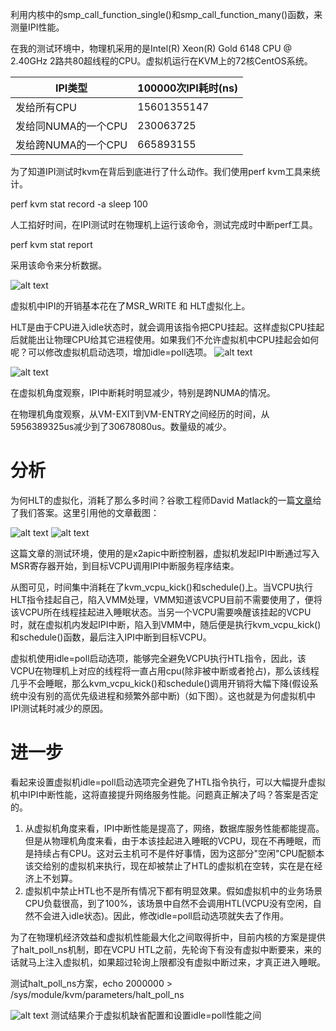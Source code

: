 利用内核中的smp_call_function_single()和smp_call_function_many()函数，来测量IPI性能。

在我的测试环境中，物理机采用的是Intel(R) Xeon(R) Gold 6148 CPU @ 2.40GHz 2路共80超线程的CPU。虚拟机运行在KVM上的72核CentOS系统。


| IPI类型                | 100000次IPI耗时(ns) |
| -----------           | -----------         |
| 发给所有CPU            | 15601355147         |
| 发给同NUMA的一个CPU    | 230063725           |
| 发给跨NUMA的一个CPU    | 665893155           |

为了知道IPI测试时kvm在背后到底进行了什么动作。我们使用perf kvm工具来统计。

perf kvm stat record -a sleep 100

人工掐好时间，在IPI测试时在物理机上运行该命令，测试完成时中断perf工具。

perf kvm stat report

采用该命令来分析数据。

![alt text](../../medias/images_0/IPI中断性能评估_image.png)

虚拟机中IPI的开销基本花在了MSR_WRITE 和 HLT虚拟化上。

HLT是由于CPU进入idle状态时，就会调用该指令把CPU挂起。这样虚拟CPU挂起后就能出让物理CPU给其它进程使用。如果我们不允许虚拟机中CPU挂起会如何呢？可以修改虚拟机启动选项，增加idle=poll选项。
![alt text](../../medias/images_0/IPI中断性能评估_image-1.png)

![alt text](../../medias/images_0/IPI中断性能评估_image-2.png)

在虚拟机角度观察，IPI中断耗时明显减少，特别是跨NUMA的情况。

在物理机角度观察，从VM-EXIT到VM-ENTRY之间经历的时间，从5956389325us减少到了30678080us。数量级的减少。

# 分析
 为何HLT的虚拟化，消耗了那么多时间？谷歌工程师David Matlack的一篇[文章](https://www.linux-kvm.org/images/a/ac/02x03-Davit_Matalack-KVM_Message_passing_Performance.pdf)给了我们答案。这里引用他的文章截图：

![alt text](../../medias/images_0/IPI中断性能评估_image-3.png)
![alt text](../../medias/images_0/IPI中断性能评估_image-4.png)

这篇文章的测试环境，使用的是x2apic中断控制器，虚拟机发起IPI中断通过写入MSR寄存器开始，到目标VCPU调用IPI中断服务程序结束。

从图可见，时间集中消耗在了kvm_vcpu_kick()和schedule()上。当VCPU执行HLT指令挂起自己，陷入VMM处理，VMM知道该VCPU目前不需要使用了，便将该VCPU所在线程挂起进入睡眠状态。当另一个VCPU需要唤醒该挂起的VCPU时，就在虚拟机内发起IPI中断，陷入到VMM中，随后便是执行kvm_vcpu_kick()和schedule()函数，最后注入IPI中断到目标VCPU。

虚拟机使用idle=poll启动选项，能够完全避免VCPU执行HTL指令，因此，该VCPU在物理机上对应的线程将一直占用cpu(除非被中断或者抢占)，那么该线程几乎不会睡眠，那么kvm_vcpu_kick()和schedule()调用开销将大幅下降(假设系统中没有别的高优先级进程和频繁外部中断)（如下图）。这也就是为何虚拟机中IPI测试耗时减少的原因。

# 进一步
 看起来设置虚拟机idle=poll启动选项完全避免了HTL指令执行，可以大幅提升虚拟机中IPI中断性能，这将直接提升网络服务性能。问题真正解决了吗？答案是否定的。
 1. 从虚拟机角度来看，IPI中断性能是提高了，网络，数据库服务性能都能提高。但是从物理机角度来看，由于本该挂起进入睡眠的VCPU，现在不再睡眠，而是持续占有CPU。这对云主机可不是件好事情，因为这部分"空闲"CPU配额本该交给别的虚拟机来执行，现在却被禁止了HTL的虚拟机在空转，实在是在经济上不划算。
 2. 虚拟机中禁止HTL也不是所有情况下都有明显效果。假如虚拟机中的业务场景CPU负载很高，到了100%，该场景中自然不会调用HTL(VCPU没有空闲，自然不会进入idle状态)。因此，修改idle=poll启动选项就失去了作用。

为了在物理机经济效益和虚拟机性能最大化之间取得折中，目前内核的方案是提供了halt_poll_ns机制，即在VCPU HTL之前，先轮询下有没有虚拟中断要来，来的话就马上注入虚拟机，如果超过轮询上限都没有虚拟中断过来，才真正进入睡眠。

 测试halt_poll_ns方案，echo 2000000 > /sys/module/kvm/parameters/halt_poll_ns

 ![alt text](../../medias/images_0/IPI中断性能评估_image-5.png)
 测试结果介于虚拟机缺省配置和设置idle=poll性能之间
